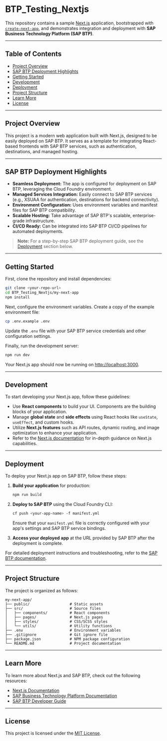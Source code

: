 # BTP_Testing_Nextjs

This repository contains a sample [Next.js](https://nextjs.org) application, bootstrapped with [`create-next-app`](https://nextjs.org/docs/app/api-reference/cli/create-next-app), and demonstrates integration and deployment with **SAP Business Technology Platform (SAP BTP)**.

---

## Table of Contents

- [Project Overview](#project-overview)
- [SAP BTP Deployment Highlights](#sap-btp-deployment-highlights)
- [Getting Started](#getting-started)
- [Development](#development)
- [Deployment](#deployment)
- [Project Structure](#project-structure)
- [Learn More](#learn-more)
- [License](#license)

---

## Project Overview

This project is a modern web application built with Next.js, designed to be easily deployed on SAP BTP. It serves as a template for integrating React-based frontends with SAP BTP services, such as authentication, destinations, and managed hosting.

---

## SAP BTP Deployment Highlights

- **Seamless Deployment:** The app is configured for deployment on SAP BTP, leveraging the Cloud Foundry environment.
- **Managed Services Integration:** Easily connect to SAP BTP services (e.g., XSUAA for authentication, destinations for backend connectivity).
- **Environment Configuration:** Uses environment variables and manifest files for SAP BTP compatibility.
- **Scalable Hosting:** Take advantage of SAP BTP's scalable, enterprise-grade infrastructure.
- **CI/CD Ready:** Can be integrated into SAP BTP CI/CD pipelines for automated deployments.

> **Note:** For a step-by-step SAP BTP deployment guide, see the [Deployment](#deployment) section below.

---

## Getting Started

First, clone the repository and install dependencies:

```bash
git clone <your-repo-url>
cd BTP_Testing_Nextjs/my-next-app
npm install
```

Next, configure the environment variables. Create a copy of the example environment file:

```bash
cp .env.example .env
```

Update the `.env` file with your SAP BTP service credentials and other configuration settings.

Finally, run the development server:

```bash
npm run dev
```

Your Next.js app should now be running on [http://localhost:3000](http://localhost:3000).

---

## Development

To start developing your Next.js app, follow these guidelines:

- Use **React components** to build your UI. Components are the building blocks of your application.
- Manage **global state** and **side effects** using React hooks like `useState`, `useEffect`, and custom hooks.
- Utilize **Next.js features** such as API routes, dynamic routing, and image optimization to enhance your application.
- Refer to the [Next.js documentation](https://nextjs.org/docs) for in-depth guidance on Next.js capabilities.

---

## Deployment

To deploy your Next.js app on SAP BTP, follow these steps:

1. **Build your application** for production:

   ```bash
   npm run build
   ```

2. **Deploy to SAP BTP** using the Cloud Foundry CLI:

   ```bash
   cf push <your-app-name> -f manifest.yml
   ```

   Ensure that your `manifest.yml` file is correctly configured with your app's settings and SAP BTP service bindings.

3. **Access your deployed app** at the URL provided by SAP BTP after the deployment is complete.

For detailed deployment instructions and troubleshooting, refer to the [SAP BTP documentation](https://help.sap.com/viewer/product/SAP_BUSINESS_TECHNOLOGY_PLATFORM/).

---

## Project Structure

The project is organized as follows:

```
my-next-app/
├── public/                  # Static assets
├── src/                     # Source files
│   ├── components/          # React components
│   ├── pages/               # Next.js pages
│   ├── styles/              # CSS/SCSS styles
│   └── utils/               # Utility functions
├── .env                     # Environment variables
├── .gitignore               # Git ignore file
├── package.json             # NPM package configuration
└── README.md                # Project documentation
```

---

## Learn More

To learn more about Next.js and SAP BTP, check out the following resources:

- [Next.js Documentation](https://nextjs.org/docs)
- [SAP Business Technology Platform Documentation](https://help.sap.com/viewer/product/SAP_BUSINESS_TECHNOLOGY_PLATFORM/)
- [SAP BTP Developer Guide](https://developers.sap.com/topics/business-technology-platform.html)

---

## License

This project is licensed under the [MIT License](LICENSE).
